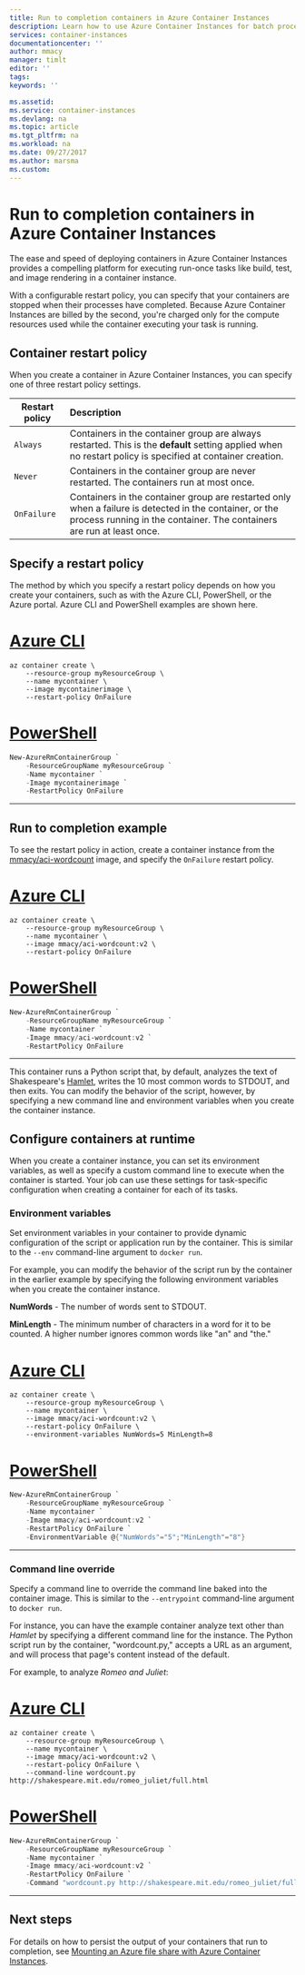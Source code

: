 ```yaml
---
title: Run to completion containers in Azure Container Instances
description: Learn how to use Azure Container Instances for batch processes like build jobs and image rendering.
services: container-instances
documentationcenter: ''
author: mmacy
manager: timlt
editor: ''
tags:
keywords: ''

ms.assetid:
ms.service: container-instances
ms.devlang: na
ms.topic: article
ms.tgt_pltfrm: na
ms.workload: na
ms.date: 09/27/2017
ms.author: marsma
ms.custom:
---
```


# Run to completion containers in Azure Container Instances

The ease and speed of deploying containers in Azure Container Instances provides a compelling platform for executing run-once tasks like build, test, and image rendering in a container instance.

With a configurable restart policy, you can specify that your containers are stopped when their processes have completed. Because Azure Container Instances are billed by the second, you're charged only for the compute resources used while the container executing your task is running.

## Container restart policy

When you create a container in Azure Container Instances, you can specify one of three restart policy settings.

| Restart policy   | Description |
| ---------------- | :---------- |
| `Always` | Containers in the container group are always restarted. This is the **default** setting applied when no restart policy is specified at container creation. |
| `Never` | Containers in the container group are never restarted. The containers run at most once. |
| `OnFailure` | Containers in the container group are restarted only when a failure is detected in the container, or the process running in the container. The containers are run at least once. |

## Specify a restart policy

The method by which you specify a restart policy depends on how you create your containers, such as with the Azure CLI, PowerShell, or the Azure portal. Azure CLI and PowerShell examples are shown here.

# [Azure CLI](#tab/azure-cli)

```azurecli-interactive
az container create \
    --resource-group myResourceGroup \
    --name mycontainer \
    --image mycontainerimage \
    --restart-policy OnFailure
```

# [PowerShell](#tab/azure-powershell)

```powershell
New-AzureRmContainerGroup `
    -ResourceGroupName myResourceGroup `
    -Name mycontainer `
    -Image mycontainerimage `
    -RestartPolicy OnFailure
```

---

## Run to completion example

To see the restart policy in action, create a container instance from the [mmacy/aci-wordcount](https://hub.docker.com/r/mmacy/aci-wordcount/) image, and specify the `OnFailure` restart policy.

# [Azure CLI](#tab/azure-cli)

```azurecli-interactive
az container create \
    --resource-group myResourceGroup \
    --name mycontainer \
    --image mmacy/aci-wordcount:v2 \
    --restart-policy OnFailure
```

# [PowerShell](#tab/azure-powershell)

```powershell
New-AzureRmContainerGroup `
    -ResourceGroupName myResourceGroup `
    -Name mycontainer `
    -Image mmacy/aci-wordcount:v2 `
    -RestartPolicy OnFailure
```

---

This container runs a Python script that, by default, analyzes the text of Shakespeare's [Hamlet](http://shakespeare.mit.edu/hamlet/full.html), writes the 10 most common words to STDOUT, and then exits. You can modify the behavior of the script, however, by specifying a new command line and environment variables when you create the container instance.

## Configure containers at runtime

When you create a container instance, you can set its environment variables, as well as specify a custom command line to execute when the container is started. Your job can use these settings for task-specific configuration when creating a container for each of its tasks.

### Environment variables

Set environment variables in your container to provide dynamic configuration of the script or application run by the container. This is similar to the `--env` command-line argument to `docker run`.

For example, you can modify the behavior of the script run by the container in the earlier example by specifying the following environment variables when you create the container instance.

**NumWords** - The number of words sent to STDOUT.

**MinLength** - The minimum number of characters in a word for it to be counted. A higher number ignores common words like "an" and "the."

# [Azure CLI](#tab/azure-cli)

```azurecli-interactive
az container create \
    --resource-group myResourceGroup \
    --name mycontainer \
    --image mmacy/aci-wordcount:v2 \
    --restart-policy OnFailure \
    --environment-variables NumWords=5 MinLength=8
```

# [PowerShell](#tab/azure-powershell)

```powershell
New-AzureRmContainerGroup `
    -ResourceGroupName myResourceGroup `
    -Name mycontainer `
    -Image mmacy/aci-wordcount:v2 `
    -RestartPolicy OnFailure `
    -EnvironmentVariable @{"NumWords"="5";"MinLength"="8"}
```

---

### Command line override

Specify a command line to override the command line baked into the container image. This is similar to the `--entrypoint` command-line argument to `docker run`.

For instance, you can have the example container analyze text other than *Hamlet* by specifying a different command line for the instance. The Python script run by the container, "wordcount.py," accepts a URL as an argument, and will process that page's content instead of the default.

For example, to analyze *Romeo and Juliet*:

# [Azure CLI](#tab/azure-cli)

```azurecli-interactive
az container create \
    --resource-group myResourceGroup \
    --name mycontainer \
    --image mmacy/aci-wordcount:v2 \
    --restart-policy OnFailure \
    --command-line wordcount.py http://shakespeare.mit.edu/romeo_juliet/full.html
```

# [PowerShell](#tab/azure-powershell)

```powershell
New-AzureRmContainerGroup `
    -ResourceGroupName myResourceGroup `
    -Name mycontainer `
    -Image mmacy/aci-wordcount:v2 `
    -RestartPolicy OnFailure `
    -Command "wordcount.py http://shakespeare.mit.edu/romeo_juliet/full.html"
```

---

## Next steps

For details on how to persist the output of your containers that run to completion, see [Mounting an Azure file share with Azure Container Instances](container-instances-mounting-azure-files-volume.md).